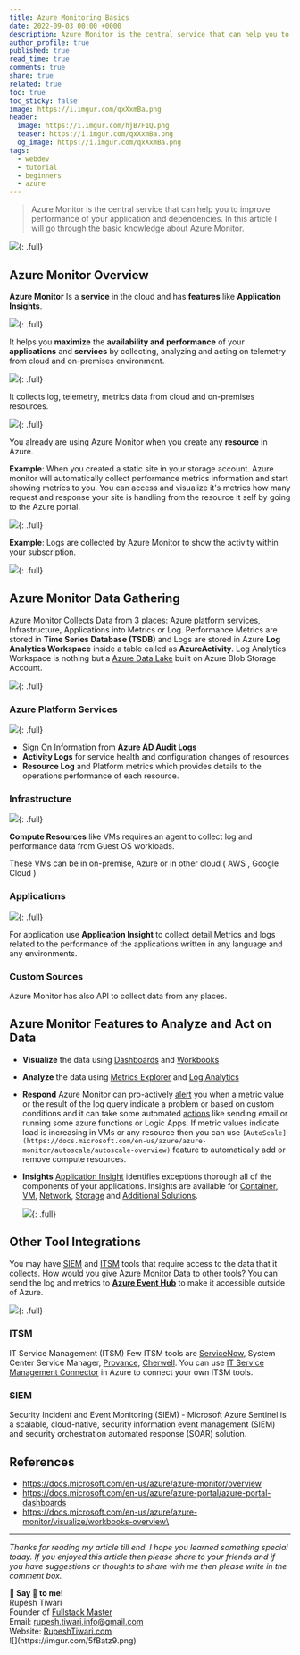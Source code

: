 ```yaml
---
title: Azure Monitoring Basics
date: 2022-09-03 00:00 +0000
description: Azure Monitor is the central service that can help you to improve performance of your application and dependencies. In this article I will go through the basic knowledge about Azure Monitor.
author_profile: true
published: true
read_time: true
comments: true
share: true
related: true
toc: true
toc_sticky: false
image: https://i.imgur.com/qxXxmBa.png
header:
  image: https://i.imgur.com/hjB7F1Q.png
  teaser: https://i.imgur.com/qxXxmBa.png
  og_image: https://i.imgur.com/qxXxmBa.png
tags:
  - webdev
  - tutorial
  - beginners
  - azure
---
```


> Azure Monitor is the central service that can help you to improve performance of your application and dependencies. In this article I will go through the basic knowledge about Azure Monitor.

![](https://i.imgur.com/FOQXz3R.png){: .full}

## Azure Monitor Overview

**Azure Monitor** Is a **service** in the cloud and has **features** like **Application Insights**.

![](https://i.imgur.com/FFPq95S.png){: .full}

It helps you **maximize** the **availability and performance** of your **applications** and **services** by collecting, analyzing and acting on telemetry from cloud and on-premises environment.

![](https://i.imgur.com/HWvAQWK.png){: .full}

It collects log, telemetry, metrics data from cloud and on-premises resources.

![](https://i.imgur.com/fpoWLBp.png){: .full}

You already are using Azure Monitor when you create any **resource** in Azure.

**Example**: When you created a static site in your storage account. Azure monitor will automatically collect performance metrics information and start showing metrics to you. You can access and visualize it's metrics how many request and response your site is handling from the resource it self by going to the Azure portal.

![](https://i.imgur.com/njxry7F.png){: .full}

**Example**: Logs are collected by Azure Monitor to show the activity within your subscription.

![](https://i.imgur.com/fjy5UJE.png){: .full}

## Azure Monitor Data Gathering

Azure Monitor Collects Data from 3 places: Azure platform services, Infrastructure, Applications into Metrics or Log. Performance Metrics are stored in **Time Series Database (TSDB)** and Logs are stored in Azure **Log Analytics Workspace** inside a table called as **AzureActivity**. Log Analytics Workspace is nothing but a [Azure Data Lake](https://docs.microsoft.com/en-us/azure/storage/blobs/data-lake-storage-introduction) built on Azure Blob Storage Account.

![](https://i.imgur.com/bRC0GHh.png){: .full}

### Azure Platform Services

![](https://i.imgur.com/EKVan5V.png){: .full}

- Sign On Information from **Azure AD Audit Logs**
- **Activity Logs** for service health and configuration changes of resources
- **Resource Log** and Platform metrics which provides details to the operations performance of each resource.

### Infrastructure

![](https://i.imgur.com/sZiz4yS.png){: .full}

**Compute Resources** like VMs requires an agent to collect log and performance data from Guest OS workloads.

These VMs can be in on-premise, Azure or in other cloud ( AWS , Google Cloud )

### Applications

![](https://i.imgur.com/sZiz4yS.png){: .full}

For application use **Application Insight** to collect detail Metrics and logs related to the performance of the applications written in any language and any environments.

### Custom Sources

Azure Monitor has also API to collect data from any places.

## Azure Monitor Features to Analyze and Act on Data

- **Visualize** the data using [Dashboards](https://docs.microsoft.com/en-us/azure/azure-portal/azure-portal-dashboards) and [Workbooks](https://docs.microsoft.com/en-us/azure/azure-monitor/visualize/workbooks-overview)
- **Analyze** the data using [Metrics Explorer](https://docs.microsoft.com/en-us/azure/azure-monitor/essentials/metrics-getting-started) and [Log Analytics](https://docs.microsoft.com/en-us/azure/azure-monitor/logs/log-analytics-tutorial)
- **Respond** Azure Monitor can pro-actively [alert](https://docs.microsoft.com/en-us/azure/azure-monitor/alerts/alerts-overview) you when a metric value or the result of the log query indicate a problem or based on custom conditions and it can take some automated [actions](https://docs.microsoft.com/en-us/azure/azure-monitor/alerts/action-groups) like sending email or running some azure functions or Logic Apps. If metric values indicate load is increasing in VMs or any resource then you can use `[AutoScale](https://docs.microsoft.com/en-us/azure/azure-monitor/autoscale/autoscale-overview)` feature to automatically add or remove compute resources.
- **Insights** [Application Insight](https://docs.microsoft.com/en-us/azure/azure-monitor/app/app-insights-overview) identifies exceptions thorough all of the components of your applications. Insights are available for [Container](https://docs.microsoft.com/en-us/azure/container-instances/container-instances-overview), [VM](https://docs.microsoft.com/en-us/azure/azure-monitor/vm/vminsights-overview), [Network](https://docs.microsoft.com/en-us/azure/azure-monitor/insights/network-insights-overview), [Storage](https://docs.microsoft.com/en-us/azure/storage/common/storage-insights-overview) and [Additional Solutions](https://docs.microsoft.com/en-us/azure/azure-monitor/insights/solutions?tabs=portal).

  ![](https://i.imgur.com/VyETInr.png){: .full}

## Other Tool Integrations

You may have [SIEM](#siem) and [ITSM](#itsm) tools that require access to the data that it collects. How would you give Azure Monitor Data to other tools? You can send the log and metrics to **[Azure Event Hub](https://docs.microsoft.com/en-us/azure/event-hubs/event-hubs-about)** to make it accessible outside of Azure.

![](https://i.imgur.com/GWDAQ5k.png){: .full}

### ITSM

IT Service Management (ITSM) Few ITSM tools are [ServiceNow](https://www.servicenow.com/), System Center Service Manager, [Provance](https://www.provance.com/), [Cherwell](https://www.cherwell.com/services/training/). You can use [IT Service Management Connector](https://docs.microsoft.com/en-us/azure/azure-monitor/alerts/itsmc-overview) in Azure to connect your own ITSM tools.

### SIEM

Security Incident and Event Monitoring (SIEM) - Microsoft Azure Sentinel is a scalable, cloud-native, security information event management (SIEM) and security orchestration automated response (SOAR) solution.

## References

- https://docs.microsoft.com/en-us/azure/azure-monitor/overview
- https://docs.microsoft.com/en-us/azure/azure-portal/azure-portal-dashboards
- https://docs.microsoft.com/en-us/azure/azure-monitor/visualize/workbooks-overview\

---

_Thanks for reading my article till end. I hope you learned something special today. If you enjoyed this article then please share to your friends and if you have suggestions or thoughts to share with me then please write in the comment box._

<div class="notice--success">
<strong>💖 Say 👋 to me!</strong>
<br>Rupesh Tiwari
<br>Founder of <a href="https://www.fullstackmaster.net">Fullstack Master </a>
<br>Email: <a href="mailto:rupesh.tiwari.info@gmail.com?subject=Hi">rupesh.tiwari.info@gmail.com</a>
<br>Website: <a href="https://www.rupeshtiwari.com">RupeshTiwari.com </a>
</div>
![](https://imgur.com/5fBatz9.png)
